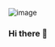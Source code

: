 ![image](https://github.com/muralialakuntla3/muralialakuntla3/assets/118282852/fadd6823-c67f-4cec-98ac-832ff511ab58)

### Hi there 👋

<!--
**muralialakuntla3/muralialakuntla3** is a ✨ _special_ ✨ repository because its `README.md` (this file) appears on your GitHub profile.

Here are some ideas to get you started:

- 🔭 I’m currently working on ...
- 🌱 I’m currently learning ...
- 👯 I’m looking to collaborate on ...
- 🤔 I’m looking for help with ...
- 💬 Ask me about ...
- 📫 How to reach me: ...
- 😄 Pronouns: ...
- ⚡ Fun fact: ...
-->
